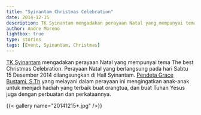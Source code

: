```yaml
---
title: "Syinantam Christmas Celebration"
date: 2014-12-15
description: TK Syinantam mengadakan perayaan Natal yang mempunyai tema The best Christmas Celebration. Perayaan Natal yang berlangsung pada hari Sabtu 15 Desember 2014 dilangsungkan di Hall Syinantam.
author: Andre Moreno
lightbox: true
type: stories
tags: [Event, Syinantam, Christmas]
---
```


[TK Syinantam](https://www.instagram.com/syinantam_kindergarten) mengadakan perayaan Natal yang mempunyai tema The best Christmas Celebration. Perayaan Natal yang berlangsung pada hari Sabtu 15 Desember 2014 dilangsungkan di Hall Syinantam. [Pendeta Grace Bustami, S.Th](https://www.instagram.com/gracebustami) yang melayani dalam perayaan ini mengingatkan anak-anak untuk menjadi hadiah yang terbaik buat orangtua, dan buat Tuhan Yesus juga dengan perbuatan dan perkataannya.

{{< gallery name="20141215*.jpg" />}}

